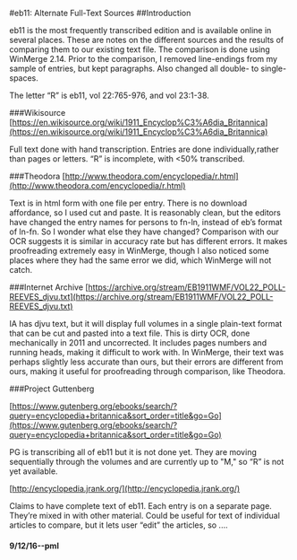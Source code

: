 #eb11: Alternate Full-Text Sources 
##Introduction

eb11 is the most frequently transcribed edition and is available online in several places. These are notes on the different sources and the results of comparing them to our existing text file. The comparison is done using WinMerge 2.14. Prior to the comparison, I removed line-endings from my sample of entries, but kept paragraphs. Also changed all double- to single-spaces. 

The letter “R” is eb11, vol 22:765-976, and vol 23:1-38.

###Wikisource
[https://en.wikisource.org/wiki/1911_Encyclop%C3%A6dia_Britannica](https://en.wikisource.org/wiki/1911_Encyclop%C3%A6dia_Britannica)

Full text done with hand transcription. Entries are done individually,rather than pages or letters. “R” is incomplete, with <50% transcribed.

###Theodora 
[http://www.theodora.com/encyclopedia/r.html](http://www.theodora.com/encyclopedia/r.html)

Text is in html form with one file per entry. There is no download affordance, so I used cut and paste. It is reasonably clean, but the editors have changed the entry names for persons to fn-ln, instead of eb’s format of ln-fn. So I wonder what else they have changed? Comparison with our OCR suggests it is similar in accuracy rate but has different errors. It makes proofreading extremely easy in WinMerge, though I also noticed some places where they had the same error we did, which WinMerge will not catch.

###Internet Archive
[https://archive.org/stream/EB1911WMF/VOL22_POLL-REEVES_djvu.txt](https://archive.org/stream/EB1911WMF/VOL22_POLL-REEVES_djvu.txt)

IA has djvu text, but it will display full volumes in a single plain-text format that can be cut and pasted into a text file. This is dirty OCR, done mechanically in 2011 and uncorrected. It includes pages numbers and running heads, making it difficult to work with. In WinMerge, their text was perhaps slightly less accurate than ours, but their errors are different from ours, making it useful for proofreading through comparison, like Theodora.

###Project Guttenberg

[https://www.gutenberg.org/ebooks/search/?query=encyclopedia+britannica&sort_order=title&go=Go](https://www.gutenberg.org/ebooks/search/?query=encyclopedia+britannica&sort_order=title&go=Go)

PG is transcribing all of eb11 but it is not done yet. They are moving sequentially through the volumes and are currently up to "M," so “R” is not yet available.

[http://encyclopedia.jrank.org/](http://encyclopedia.jrank.org/)

Claims to have complete text of eb11. Each entry is on a separate page. They’re mixed in with other material. Could be useful for text of individual articles to compare, but it lets user “edit” the articles, so ....

#### 9/12/16--pml
